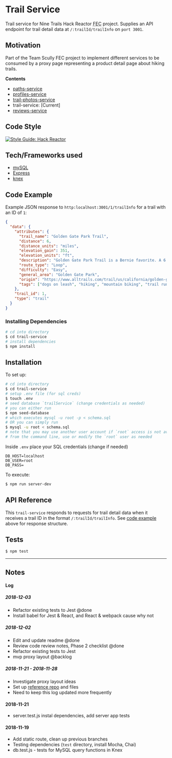 # Trail Service

Trail service for Nine Trails Hack Reactor <abbr title="Front End Capstone">FEC</abbr> project. Supplies an API endpoint for trail detail data at `/:trailId/trailInfo` on `port 3001`.

## Motivation

Part of the Team Scully FEC project to implement different services to be consumed by a proxy page representing a product detail page about hiking trails.

**Contents**

* [paths-service](https://github.com/rpt09-scully/paths-service)
* [profiles-service](https://github.com/rpt09-scully/profile-service)
* [trail-photos-service](https://github.com/rpt09-scully/trail-photos-service)
* trail-service: [Current]
* [reviews-service](https://github.com/rpt09-scully/reviews-service)

## Code Style

[![Style Guide: Hack Reactor](https://img.shields.io/badge/Style%20Guide-Hack%20Reactor-blue.svg)](https://github.com/hackreactor-labs/eslint-config-hackreactor)

## Tech/Frameworks used

* [mySQL](https://dev.mysql.com/doc/refman/5.7/en/)
* [Express](http://expressjs.com/)
* [knex](https://github.com/tgriesser/knex)

## Code Example

Example JSON response to `http:localhost:3001/1/trailInfo` for a trail with an ID of `1`:

```json
{
  "data": {
    "attributes": {
      "trail_name": "Golden Gate Park Trail",
      "distance": 6,
      "distance_units": "miles",
      "elevation_gain": 351,
      "elevation_units": "ft",
      "description": "Golden Gate Park Trail is a Bernie favorite. A 6.1 mile heavily trafficked loop trail located near San Francisco, California that features a lake and is good for all skill levels. The trail offers a number of activity options and is accessible year-round. Dogs are also able to use this trail but must be approved by Bernie.",
      "route_type": "Loop",
      "difficulty": "Easy",
      "general_area": "Golden Gate Park",
      "origin": "https://www.alltrails.com/trail/us/california/golden-gate-park-trail",
      "tags": ["dogs on leash", "hiking", "mountain biking", "trail running", "walking", "views", "wildlife", "muddy", "dog friendly", "backpacking", "birding", "historic site"]
    },
    "trail_id": 1,
    "type": "trail"
  }
}
```

### Installing Dependencies

```sh
# cd into directory
$ cd trail-service
# install dependencies
$ npm install
```

## Installation

To set up:

``` sh
# cd into directory
$ cd trail-service
# setup .env file (for sql creds)
$ touch .env 
# seed database `trailService` (change credentials as needed)  
# you can either run  
$ npm seed-database  
# which executes mysql -u root -p < schema.sql  
# OR you can simply run  
$ mysql -u root < schema.sql
# note that you may use another user account if `root` access is not available
# from the command line, use or modify the `root` user as needed
```

Inside `.env` place your SQL credentials (change if needed)  
``` 
DB_HOST=localhost
DB_USER=root
DB_PASS=
```

To execute:

``` sh
$ npm run server-dev
```

## API Reference

This `trail-service` responds to requests for trail detail data when it receives a trail ID in the format `/:trailId/trailInfo`. See [code example](#code-example) above for response structure.

## Tests

```sh
$ npm test
```

* * *

## Notes

#### Log

##### 2018-12-03 

* Refactor existing tests to Jest @done
* Install babel for Jest & React, and React & webpack cause why not

##### 2018-12-02 

* Edit and update readme @done
* Review code review notes, Phase 2 checklist @done
* Refactor existing tests to Jest
* mvp proxy layout @backlog

##### 2018-11-21 - 2018-11-28

* Investigate proxy layout ideas
* Set up [reference repo](https://github.com/rpt09-scully/proxy-reference-files) and files
* Need to keep this log updated more frequently

#### 2018-11-21 

* server.test.js instal dependencies, add server app tests

#### 2018-11-19 
* Add static route, clean up previous branches
* Testing dependencies (`test` directory, install Mocha, Chai)
* db.test.js - tests for MySQL query functions in Knex
